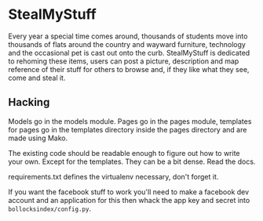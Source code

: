 # StealMyStuff
Every year a special time comes around, thousands of students move into thousands of flats around the country and wayward furniture, technology and the occasional pet is cast out onto the curb. StealMyStuff is dedicated to rehoming these items, users can post a picture, description and map reference of their stuff for others to browse and, if they like what they see, come and steal it. 

## Hacking
Models go in the models module. Pages go in the pages module, templates for
pages go in the templates directory inside the pages directory and are made
using Mako.

The existing code should be readable enough to figure out how to write your own.
Except for the templates. They can be a bit dense. Read the docs.

requirements.txt defines the virtualenv necessary, don't forget it.

If you want the facebook stuff to work you'll need to make a facebook dev
account and an application for this then whack the app key and secret into
`bollocksindex/config.py`.
